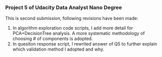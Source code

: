 ### Project 5 of Udacity Data Analyst Nano Degree

This is second submission, following revisions have been made:
1. In algorithm exploration code scripts, I add more detail for PCA+DecisionTree analysis. A more systematic methodology of choosing # of components is adopted.
2. In quesiton response script, I rewrited answer of Q5 to further explain which validation method I adopted and why.
